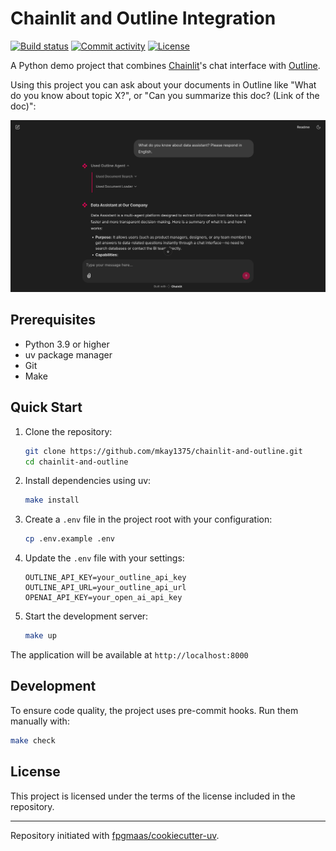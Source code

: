 # Chainlit and Outline Integration

[![Build status](https://img.shields.io/github/actions/workflow/status/mkay1375/chainlit-and-outline/main.yml?branch=main)](https://github.com/mkay1375/chainlit-and-outline/actions/workflows/main.yml?query=branch%3Amain)
[![Commit activity](https://img.shields.io/github/commit-activity/m/mkay1375/chainlit-and-outline)](https://img.shields.io/github/commit-activity/m/mkay1375/chainlit-and-outline)
[![License](https://img.shields.io/github/license/mkay1375/chainlit-and-outline)](https://img.shields.io/github/license/mkay1375/chainlit-and-outline)


A Python demo project that combines [Chainlit](https://chainlit.io)'s chat interface with [Outline](https://www.getoutline.com).

Using this project you can ask about your documents in Outline like "What do you know about topic X?",
or "Can you summarize this doc? (Link of the doc)":

![App Screenshot](app.png)

## Prerequisites

- Python 3.9 or higher
- uv package manager
- Git
- Make

## Quick Start

1. Clone the repository:
   ```bash
   git clone https://github.com/mkay1375/chainlit-and-outline.git
   cd chainlit-and-outline
   ```

2. Install dependencies using uv:
   ```bash
   make install
   ```

3. Create a `.env` file in the project root with your configuration:
   ```bash
   cp .env.example .env
   ```

4. Update the `.env` file with your settings:
   ```env
   OUTLINE_API_KEY=your_outline_api_key
   OUTLINE_API_URL=your_outline_api_url
   OPENAI_API_KEY=your_open_ai_api_key
   ```

5. Start the development server:
   ```bash
   make up
   ```

The application will be available at `http://localhost:8000`

## Development

To ensure code quality, the project uses pre-commit hooks. Run them manually with:
```bash
make check
```

## License

This project is licensed under the terms of the license included in the repository.

---

Repository initiated with [fpgmaas/cookiecutter-uv](https://github.com/fpgmaas/cookiecutter-uv).
